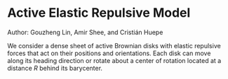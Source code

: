# Active Elastic Repulsive Model

Author: Gouzheng Lin, Amir Shee, and Cristián Huepe

We consider a dense sheet of active Brownian disks with elastic repulsive forces that act on their positions and
orientations. Each disk can move along its heading direction or rotate about a center
of rotation located at a distance $R$ behind its barycenter.
